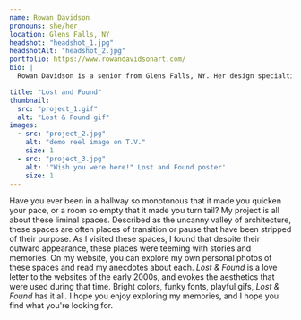 ```yaml
---
name: Rowan Davidson
pronouns: she/her
location: Glens Falls, NY
headshot: "headshot_1.jpg"
headshotAlt: "headshot_2.jpg"
portfolio: https://www.rowandavidsonart.com/
bio: |
  Rowan Davidson is a senior from Glens Falls, NY. Her design specialties include branding, ideation, and web design, all of which can be seen in her thesis project. She draws inspiration from her past and present experiences, and always keeps an eye out for media to collage. In her spare time, Rowan enjoys playing video games with friends and going on long walks with family.

title: "Lost and Found"
thumbnail:
  src: "project_1.gif"
  alt: "Lost & Found gif"
images:
  - src: "project_2.jpg"
    alt: "demo reel image on T.V."
    size: 1
  - src: "project_3.jpg"
    alt: '"Wish you were here!" Lost and Found poster'
    size: 1
---
```


Have you ever been in a hallway so monotonous that it made you quicken your pace, or a room so empty that it made you turn tail? My project is all about these liminal spaces. Described as the uncanny valley of architecture, these spaces are often places of transition or pause that have been stripped of their purpose. As I visited these spaces, I found that despite their outward appearance, these places were teeming with stories and memories. On my website, you can explore my own personal photos of these spaces and read my anecdotes about each. _Lost & Found_ is a love letter to the websites of the early 2000s, and evokes the aesthetics that were used during that time. Bright colors, funky fonts, playful gifs, _Lost & Found_ has it all. I hope you enjoy exploring my memories, and I hope you find what you're looking for.
